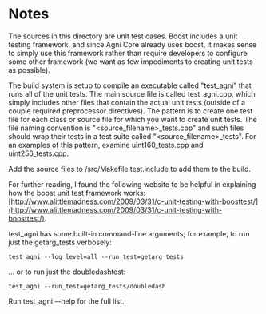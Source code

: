 # Notes
The sources in this directory are unit test cases.  Boost includes a
unit testing framework, and since Agni Core already uses boost, it makes
sense to simply use this framework rather than require developers to
configure some other framework (we want as few impediments to creating
unit tests as possible).

The build system is setup to compile an executable called "test_agni"
that runs all of the unit tests.  The main source file is called
test_agni.cpp, which simply includes other files that contain the
actual unit tests (outside of a couple required preprocessor
directives).  The pattern is to create one test file for each class or
source file for which you want to create unit tests.  The file naming
convention is "<source_filename>_tests.cpp" and such files should wrap
their tests in a test suite called "<source_filename>_tests".  For an
examples of this pattern, examine uint160_tests.cpp and
uint256_tests.cpp.

Add the source files to /src/Makefile.test.include to add them to the build.

For further reading, I found the following website to be helpful in
explaining how the boost unit test framework works:
[http://www.alittlemadness.com/2009/03/31/c-unit-testing-with-boosttest/](http://www.alittlemadness.com/2009/03/31/c-unit-testing-with-boosttest/).

test_agni has some built-in command-line arguments; for
example, to run just the getarg_tests verbosely:

    test_agni --log_level=all --run_test=getarg_tests

... or to run just the doubledashtest:

    test_agni --run_test=getarg_tests/doubledash

Run  test_agni --help   for the full list.


